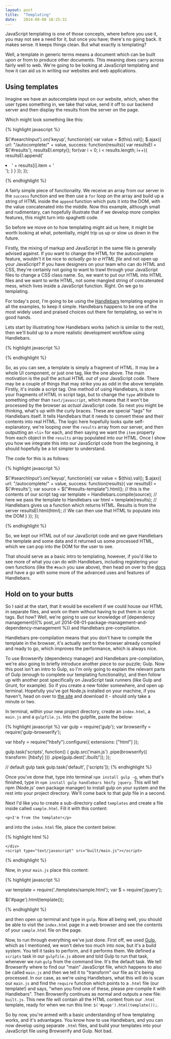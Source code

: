 ```yaml
---
layout: post
title:  "Templating"
date:   2014-08-08 18:25:31
---
```


JavaScript templating is one of those concepts, where before you use it, you may not see a need for it, but once you have; there's no going back. It makes sense. It keeps things clean. But what exactly is templating?

Well, a template in generic terms means a document which can be built upon or from to produce other documents. This meaning does carry across fairly well to web. We're going to be looking at JavaScript templating and how it can aid us in writing our websites and web applications. 

## Using templates

Imagine we have an autocomplete input on our website, which, when the user types something in, we take that value, send it off to our backend server and then display the results from the server on the page. 

Which might look something like this:

{% highlight javascript %}

$('#searchInput').on('keyup', function(e){
	var value = $(this).val();
	$.ajax({
		url: "/autocomplete/" + value,
		success: function(results){
			var resultsEl = $('#results');
			resultsEl.empty();
			for(var i = 0; i < results.length; i++){
				resultsEl.append('<li class="search-result">' + results[i].item + '</li>');
			}
		}
	});
});

{% endhighlight %}

A fairly simple piece of functionality. We receive an array from our server in the `success` function and we then use a `for` loop on the array and build up a string of HTML inside the `append` function which puts it into the DOM, with the value concatenated into the middle. Now this example, although small and rudimentary, can hopefully illustrate that if we develop more complex features, this might turn into spaghetti code. 

So before we move on to how templating might aid us here, it might be worth looking at what, potentially, might trip us up or slow us down in the future.

Firstly, the mixing of markup and JavaScript in the same file is generally advised against. If you want to change the HTML for the autocomplete feature, wouldn't it be nice to *actually go to a HTML file* and not open up your JavaScript? If you have designers on your team who can do HTML and CSS, they're certainly not going to want to trawl through your JavaScript files to change a CSS class name. So, we want to put our HTML into HTML files and we want to write HTML, not some mangled string of concatenated mess, which lives inside a JavaScript function. Right. On we go to templating.

For today's post, I'm going to be using the [Handlebars](http://handlebarsjs.com/) templating engine in all the examples, to keep it simple. Handlebars happens to be one of the most widely used and praised choices out there for templating, so we're in good hands.

Lets start by illustrating how Handlebars works (which is similar to the rest), then we'll build up to a more realistic development workflow using Handlebars.

{% highlight javascript %}
<script id="results-template" type="text/x-handlebars-template">
{% raw %}{{#each results}}
	<li class="search-result">{{item}}</li>
{{/each}}{% endraw %}
</script>
{% endhighlight %}

So, as you can see, a template is simply a fragment of HTML. It may be a whole UI component, or just one tag, like the one above. The main motivation is the pull the actual HTML *out* of your JavaScript code. There may be a couple of things that may strike you as odd in the above template. Firstly, it's inside a script tag. One method of using Handlebars, is store your fragments of HTML in script tags, but to change the `type` attribute to something other than `text/javascript`, which means that it won't be processed by the browser as *actual* JavaScript code. So next you might be thinking, what's up with the curly braces. These are special "tags" for Handlebars itself. It tells Handlebars that it needs to convert these and their contents into real HTML. The logic here hopefully looks quite self-explanatory, we're looping over the `results` array from our server, and then outputting an `<li>` for each, and then saying we want the `item` property from each object in the `results` array populated into our HTML. Once I show you how we integrate this into our JavaScript code from the beginning, it should hopefully be a lot simpler to understand.

The code for this is as follows:

{% highlight javascript %}

$('#searchInput').on('keyup', function(e){
	var value = $(this).val();
	$.ajax({
		url: "/autocomplete/" + value,
		success: function(results){
			var resultsEl = $('#results');
			var source = $("#results-template").html(); // this is the contents of our script tag
			var template = Handlebars.compile(source); // here we pass the template to Handlebars
			var html = template(results); // Handlebars gives us a function which returns HTML. Results is from the server
			resultsEl.html(html); // We can then use that HTML to populate into the DOM
		}
	});
});

{% endhighlight %}

So, we kept our HTML out of our JavaScript code and we gave Handlebars the template and some data and it returned us some processed HTML, which we can pop into the DOM for the user to see.

That should serve as a basic intro to templating, however, if you'd like to see more of what you can do with Handlebars, including registering your own functions (like the `#each` you saw above), then head on over to the [docs](http://handlebarsjs.com/) and have a go with some more of the advanced uses and features of Handlebars.

## Hold on to your butts

So I said at the start, that it would be excellent if we could house our HTML in separate files, and work on them without having to put them in script tags. But how? Well, we're going to use our knowledge of [dependency management]({% post_url 2014-08-01-package-management-and-dependency-management %}) and Handlebars pre-compilation.

Handlebars pre-compilation means that you don't have to compile the template in the browser, it's actually sent to the browser already compiled and ready to go, which improves the performance, which is always nice.

To use Browserify (dependency manager) and Handlebars pre-compilation, we're also going to briefly introduce another piece to our puzzle; Gulp. Now this post isn't an intro to Gulp, so I'm only going to explain the relevant parts of Gulp (enough to complete our templating functionality), and then follow up with another post specifically on JavaScript task runners (like Gulp and Grunt, for example). So if you create a new folder somewhere, and open up terminal. Hopefully you've got Node.js installed on your machine, if you haven't, head on over to [the site](http://nodejs.org) and download it - should only take a minute or two.

In terminal, within your new project directory, create an `index.html`, a `main.js` and a `gulpfile.js`. Into the gulpfile, paste the below:

{% highlight javascript %}
var gulp = require('gulp');
var browserify = require('gulp-browserify');

var hbsfy = require("hbsfy").configure({
	extensions: ["html"]
});

gulp.task('scripts', function() {
	gulp.src('main.js')
		.pipe(browserify({
			transform: [hbsfy]
		}))
		.pipe(gulp.dest('./built/'));
});

// default gulp task
gulp.task('default', ['scripts']);
{% endhighlight %}

Once you've done that, type into terminal `npm install gulp -g`, when that's finished, type in `npm install gulp handlebars hbsfy jquery`. This will tell npm (Node.js' own package manager) to install gulp on your system and the rest into your project directory. We'll come back to that gulp file in a second. 

Next I'd like you to create a sub-directory called `templates` and create a file inside called `sample.html`. Fill it with this content:

`<p>I'm from the template!</p>`

and into the `index.html` file, place the content below:

{% highlight html %}
	
<html>
<body>
	<div id="page">

	</div>
	<script type="text/javascript" src="built/main.js"></script>
</body>
</html>

{% endhighlight %}

Now, in your `main.js` place this content:

{% highlight javascript %}

var template = require('./templates/sample.html');
var $ = require('jquery');

$('#page').html(template());

{% endhighlight %}

and then open up terminal and type in `gulp`. Now all being well, you should be able to visit the `index.html` page in a web browser and see the contents of your `sample.html` file on the page.

Now, to run through everything we've just done. First off, we used [Gulp](http://gulpjs.com/), which as I mentioned, we won't delve too much into now, but it's a build system. You tell it tasks to perform, and it performs them. We defined a `scripts` task in our `gulpfile.js` above and told Gulp to run that task, whenever we run `gulp` from the command line. It's the default task. We tell Browserify where to find our "main" JavaScript file, which happens to also be called `main.js` and then we tell it to "transform" our file as it's being processed. In our case, as we're using Handlebars, what this will do is scan our `main.js` and find the `require` function which points to a `.html` file (our template!) and says, "when you find one of these, please pre-compile it with Handlebars". Then Browserify continues as normal and outputs a new file: `built.js`. This new file will contain all the HTML content from our `.html` template, ready for when we run this line: `$('#page').html(template());`. 

So by now, you're armed with a basic understanding of how templating works, and it's advantages. You know how to use Handlebars, and you can now develop using separate `.html` files, and build your templates into your JavaScript file using Browserify and Gulp. Not bad.
